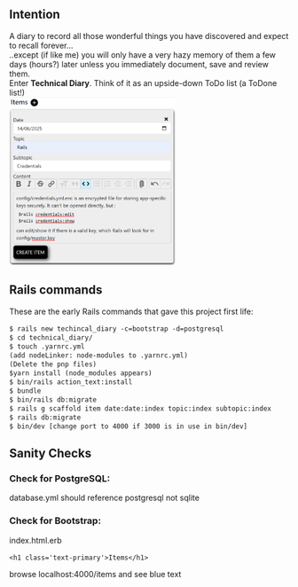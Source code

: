 ## Intention
A diary to record all those wonderful things you have discovered and expect to recall forever...  
..except (if like me) you will only have a very hazy memory of them a few days (hours?) later unless you immediately document, save and review them.  
Enter **Technical Diary**. Think of it as an upside-down ToDo list (a ToDone list!)  
<img src='public/technical-diary.png' style="max-width: 300px;">

## Rails commands
These are the early Rails commands that gave this project first life: 

    $ rails new techincal_diary -c=bootstrap -d=postgresql
    $ cd technical_diary/
    $ touch .yarnrc.yml
    (add nodeLinker: node-modules to .yarnrc.yml)
    (Delete the pnp files)
    $yarn install (node_modules appears)
    $ bin/rails action_text:install
    $ bundle
    $ bin/rails db:migrate
    $ rails g scaffold item date:date:index topic:index subtopic:index
    $ rails db:migrate
    $ bin/dev [change port to 4000 if 3000 is in use in bin/dev]


## Sanity Checks
### Check for PostgreSQL:
database.yml should reference postgresql not sqlite

###  Check for Bootstrap:
index.html.erb

    <h1 class='text-primary'>Items</h1>

browse localhost:4000/items and see blue text

